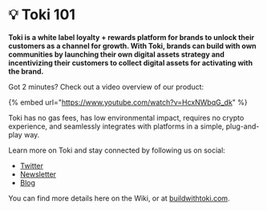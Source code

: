 # 💡 Toki 101

**Toki is a white label loyalty + rewards platform for brands to unlock their customers as a channel for growth. With Toki, brands can build with own communities by launching their own digital assets strategy and incentivizing their customers to collect digital assets for activating with the brand.**&#x20;

Got 2 minutes? Check out a video overview of our product:

{% embed url="https://www.youtube.com/watch?v=HcxNWbqG_dk" %}

Toki has no gas fees, has low environmental impact, requires no crypto experience, and seamlessly integrates with platforms in a simple, plug-and-play way.

Learn more on Toki and stay connected by following us on social:&#x20;

* [Twitter](https://twitter.com/buildwithtoki)&#x20;
* [Newsletter](https://www.buildwithtoki.com/community/newsletter)&#x20;
* [Blog](https://www.buildwithtoki.com/resources)

You can find more details here on the Wiki, or at [buildwithtoki.com](https://www.buildwithtoki.com/).
